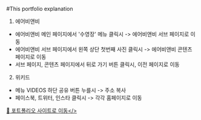 #This portfolio explanation

1. 에어비앤비
- 에어비앤비 메인 페이지에서 '수영장' 메뉴 클릭시
-> 에어비앤비 서브 페이지로 이동
- 에어비앤비 서브 페이지에서 왼쪽 상단 첫번째 사진 클릭시
-> 에어비앤비 콘텐츠 페이지로 이동
- 서브 페이지, 콘텐츠 페이지에서 뒤로 가기 버튼 클릭시, 이전 페이지로 이동

2. 위키드
- 메뉴 VIDEOS 하단 공유 버튼 누를시 -> 주소 복사
- 페이스북, 트위터, 인스타 클릭시 -> 각각 홈페이지로 이동

<a href="https://feb-dain.github.io/portfolio/">🔗 포트폴리오 사이트로 이동</>
